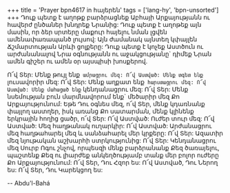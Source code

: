 +++
title = 'Prayer bpn4617 in հայերեն'
tags = ['lang-hy', 'bpn-unsorted']
+++
Դուք պետք է աղոթք բարձրացնեք Աբհայի Արքայությանն ու հավերժ ընծաներ խնդրեք Նրանից: Դուք պետք է աղոթեք այն մասին, որ ձեր սրտերը մաքուր հայելու նման լցվեն ամենափառապանծ լույսով: Այն ժամանակ այնտեղ կփայլեն Ճշմարտության Արևի ցոլքերը: Դուք պետք է կոչեք Աստծուն ու արժանանալով Նրա օգնությանն ու աջակցությանը` դիմեք Նրան ամեն գիշեր ու ամեն օր այսպիսի խոսքերով.

Ո՜վ Տեր: Մենք թույլ ենք` ամրացրու մեզ: Ո՜վ Աստված: Մենք տգետ ենք` լուսավորիր մեզ: Ո՜վ Տեր: Մենք աղքատ ենք` հարստացրու մեզ: Ո՜վ Աստված: Մենք մահացած ենք` կենդանացրու մեզ: Ո՜վ Տեր: Մենք նսեմության բուն մարմնավորում ենք` մեծարիր մեզ Քո Արքայությունում: Եթե Դու օգնես մեզ, ո՜վ Տեր, մենք կդառնանք փայլող աստղեր, իսկ առանց Քո սատարման, մենք կլինենք երկրային հողից ցածր, ո՜վ Տեր: Ո՜վ Աստված: Ուժեր տուր մեզ: Ո՜վ Աստված: Մեզ հաղթանակ ուղարկիր: Ո՜վ Աստված: Արժանացրու մեզ հաղթահարել մեզ և սանձահարել մեր կրքերը: Ո՜վ Տեր: Ազատիր մեզ նյութական աշխարհի ստրկությունից: Ո՜վ Տեր: Կենդանացրու մեզ Սուրբ Ոգու շնչով, որպեսզի մենք բարձրանանք Քեզ ծառայելու, պաշտենք Քեզ ու լիարժեք անկեղծությամբ տանք մեր բոլոր ուժերը Քո Արքայությունում: Ո՜վ Տեր, Դու Հզոր ես: Ո՜վ Աստված, Դու Ներող ես: Ո՜վ Տեր, Դու Կարեկցող ես:

-- Abdu'l-Bahá
